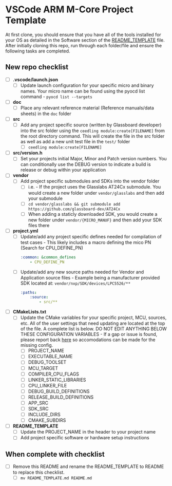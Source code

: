 # VSCode ARM M-Core Project Template
At first clone, you should ensure that you have all of the tools installed for your OS as detailed in the Software section of the [README_TEMPLATE](./README_TEMPLATE.md) file. After initially cloning this repo, run through each folder/file and ensure the following tasks are completed.
## New repo checklist
- [ ] **.vscode/launch.json**
    - [ ] Update launch configuration for your specific micro and binary names. Your micro name can be found using the pyocd list command - ```pyocd list --targets```
- [ ] **doc**
    - [ ] Place any relevant reference material (Reference manuals/data sheets) in the ```doc``` folder
- [ ] **src**
    - [ ] Add any project specific source (written by Glassboard developer) into the src folder using the ```ceedling module:create[FILENAME]``` from the root directory command. This will create the file in the src folder as well as add a new unit test file in the ```test/``` folder
        - [ ] ```ceedling module:create[FILENAME]```
- [ ] **src/version.h**
    - [ ] Set your projects initial Major, Minor and Patch version numbers. You can conditionally use the DEBUG version to indicate a build is release or debug within your application
- [ ] **vendor**
    - [ ] Add project specific submodules and SDKs into the vendor folder
        - [ ] i.e. - If the project uses the Glasslabs AT24Cx submodule. You would create a new folder under ```vendor/glasslabs``` and then add your submodule
        - [ ] ```cd vendor/glasslabs && git submodule add https://github.com/glassboard-dev/AT24Cx```
        - [ ] When adding a staticly downloaded SDK, you would create a new folder under ```vendor/{MICRO_MANUF}``` and then add your SDK files there
- [ ] **project.yml**
    - [ ] Update/add any project specific defines needed for compilation of test cases - This likely includes a macro defining the mico PN (Search for CPU_DEFINE_PN)
        ```yml
        :common: &common_defines
            - CPU_DEFINE_PN
        ```
    - [ ] Update/add any new source paths needed for Vendor and Application source files - Example being a manufacturer provided SDK located at: ```vendor/nxp/SDK/devices/LPC5526/**```
        ```yml
        :paths:
            :source:
                - src/**

- [ ] **CMakeLists.txt**
    - [ ] Update the CMake variables for your specific project, MCU, sources, etc. All of the user settings that need updating are located at the top of the file. A complete list is below. DO NOT EDIT ANYTHING BELOW THESE CONFIGURATION VARIABLES - If a gap or issue is found, please report back [here](https://github.com/glassboard-dev/gl-arm-vscode-template/issues) so accomodations can be made for the missing config.
        - [ ] PROJECT_NAME
        - [ ] EXECUTABLE_NAME
        - [ ] DEBUG_TOOLSET
        - [ ] MCU_TARGET
        - [ ] COMPILER_CPU_FLAGS
        - [ ] LINKER_STATIC_LIBRARIES
        - [ ] CPU_LINKER_FILE
        - [ ] DEBUG_BUILD_DEFINITIONS
        - [ ] RELEASE_BUILD_DEFINITIONS
        - [ ] APP_SRC
        - [ ] SDK_SRC
        - [ ] INCLUDE_DIRS
        - [ ] CMAKE_SUBDIRS
- [ ] **README_TEMPLATE**
    - [ ] Update the PROJECT_NAME in the header to your project name
    - [ ] Add project specific software or hardware setup instructions

## When complete with checklist
- [ ] Remove this README and rename the README_TEMPLATE to README to replace this checklist.
    - [ ] ```mv README_TEMPLATE.md README.md```
